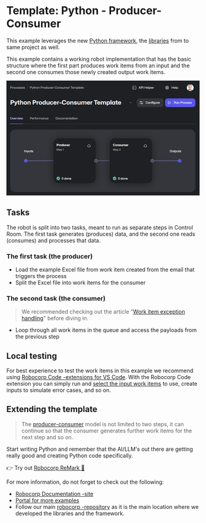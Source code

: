 # Template: Python - Producer-Consumer

This example leverages the new [Python framework](https://github.com/robocorp/robocorp), the [libraries](https://github.com/robocorp/robocorp/blob/master/docs/README.md#python-libraries) from to same project as well.

This example contains a working robot implementation that has the basic structure where the first part produces work items from an input and the second one consumes those newly created output work items.

![process.png](./docs/process.png)

## Tasks

The robot is split into two tasks, meant to run as separate steps in Control Room. The first task generates (produces) data, and the second one reads (consumes) and processes that data.

### The first task (the producer)

- Load the example Excel file from work item created from the email that triggers the process
- Split the Excel file into work items for the consumer

### The second task (the consumer)

> We recommended checking out the article "[Work item exception handling](https://robocorp.com/docs/development-guide/control-room/work-items#work-item-exception-handling)" before diving in.

- Loop through all work items in the queue and access the payloads from the previous step

## Local testing

For best experience to test the work items in this example we recommend using [Robocorp Code -extensions for VS Code](https://robocorp.com/docs/developer-tools/visual-studio-code/extension-features). With the Robocorp Code extension you can simply run and [select the input work items](https://robocorp.com/docs/developer-tools/visual-studio-code/extension-features#using-work-items) to use, create inputs to simulate error cases, and so on.

## Extending the template

> The [producer-consumer](https://en.wikipedia.org/wiki/Producer%E2%80%93consumer_problem) model is not limited to two steps, it can continue so that the consumer generates further work items for the next step and so on.

Start writing Python and remember that the AI/LLM's out there are getting really good and creating Python code specifically.

👉 Try out [Robocorp ReMark 💬](https://chat.robocorp.com)

For more information, do not forget to check out the following:
- [Robocorp Documentation -site](https://robocorp.com/docs)
- [Portal for more examples](https://robocorp.com/portal)
- Follow our main [robocorp -repository](https://github.com/robocorp/robocorp) as it is the main location where we developed the libraries and the framework.